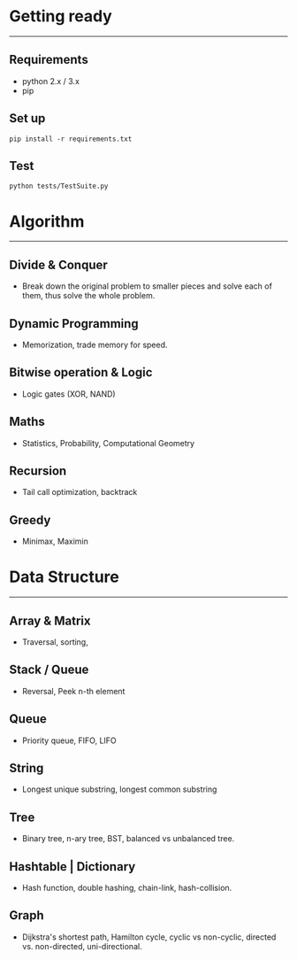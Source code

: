 # Getting ready
------
## Requirements
- python 2.x / 3.x
- pip

## Set up
```
pip install -r requirements.txt
```

## Test
```
python tests/TestSuite.py
```

# Algorithm 
----------
## Divide & Conquer
- Break down the original problem to smaller pieces and solve each of them, thus solve the whole problem.

## Dynamic Programming
- Memorization, trade memory for speed.

## Bitwise operation & Logic
- Logic gates (XOR, NAND) 

## Maths
- Statistics, Probability, Computational Geometry

## Recursion
- Tail call optimization, backtrack 

## Greedy
- Minimax, Maximin


# Data Structure
----------
## Array & Matrix
- Traversal, sorting, 

## Stack / Queue
- Reversal, Peek n-th element

## Queue
- Priority queue, FIFO, LIFO

## String
- Longest unique substring, longest common substring

## Tree
- Binary tree, n-ary tree, BST, balanced vs unbalanced tree.

## Hashtable | Dictionary
- Hash function, double hashing, chain-link, hash-collision.

## Graph
- Dijkstra's shortest path, Hamilton cycle, cyclic vs non-cyclic, directed vs. non-directed, uni-directional.

